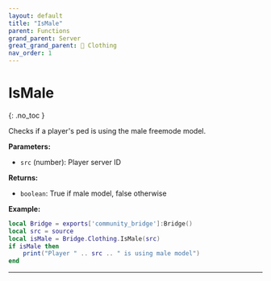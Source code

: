 ```yaml
---
layout: default
title: "IsMale"
parent: Functions
grand_parent: Server
great_grand_parent: 👔 Clothing
nav_order: 1
---
```


# IsMale
{: .no_toc }

Checks if a player's ped is using the male freemode model.

**Parameters:**
- `src` (number): Player server ID

**Returns:**
- `boolean`: True if male model, false otherwise

**Example:**
```lua
local Bridge = exports['community_bridge']:Bridge()
local src = source
local isMale = Bridge.Clothing.IsMale(src)
if isMale then
    print("Player " .. src .. " is using male model")
end
```

---